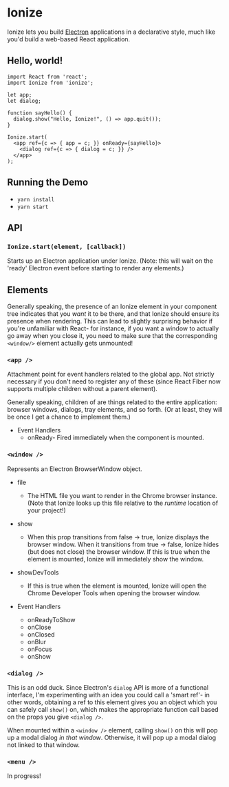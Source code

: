 # Ionize
Ionize lets you build [Electron](https://electron.atom.io) applications in a
declarative style, much like you'd build a web-based React application.

## Hello, world!
```
import React from 'react';
import Ionize from 'ionize';

let app;
let dialog;

function sayHello() {
  dialog.show("Hello, Ionize!", () => app.quit());
}

Ionize.start(
  <app ref={c => { app = c; }} onReady={sayHello}>
    <dialog ref={c => { dialog = c; }} />
  </app>
);
```

## Running the Demo
* `yarn install`
* `yarn start`

## API
### `Ionize.start(element, [callback])`

Starts up an Electron application under Ionize. (Note: this will wait on the
'ready' Electron event before starting to render any elements.)

## Elements
Generally speaking, the presence of an Ionize element in your component tree
indicates that you _want_ it to be there, and that Ionize should ensure its
presence when rendering. This can lead to slightly surprising behavior if
you're unfamiliar with React- for instance, if you want a window to actually
go away when you close it, you need to make sure that the corresponding `<window/>`
element actually gets unmounted!

### `<app />`
Attachment point for event handlers related to the global app. Not strictly
necessary if you don't need to register any of these (since React Fiber now
supports multiple children without a parent element).

Generally speaking, children of <app /> are things related to the entire
application: browser windows, dialogs, tray elements, and so forth. (Or at
least, they will be once I get a chance to implement them.)

* Event Handlers
  * onReady- Fired immediately when the component is mounted.

### `<window />`
Represents an Electron BrowserWindow object.

* file
  * The HTML file you want to render in the Chrome browser instance. (Note
    that Ionize looks up this file relative to the _runtime_ location of
    your project!)

* show
  * When this prop transitions from false -> true, Ionize displays the
    browser window. When it transitions from true -> false, Ionize hides
    (but does not close) the browser window. If this is true when the
    element is mounted, Ionize will immediately show the window.

* showDevTools
  * If this is true when the element is mounted, Ionize will open
    the Chrome Developer Tools when opening the browser window.

* Event Handlers
  * onReadyToShow
  * onClose
  * onClosed
  * onBlur
  * onFocus
  * onShow

### `<dialog />`
This is an odd duck. Since Electron's `dialog` API is more of a functional
interface, I'm experimenting with an idea you could call a 'smart ref'- in
other words, obtaining a ref to this element gives you an object which you can
safely call `show()` on, which makes the appropriate function call based on
the props you give `<dialog />`.

When mounted within a `<window />` element, calling `show()` on this will pop
up a modal dialog _in that window_. Otherwise, it will pop up a modal dialog 
not linked to that window.

### `<menu />`
In progress!
